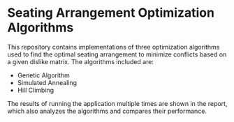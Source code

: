# Seating Arrangement Optimization Algorithms


This repository contains implementations of three optimization algorithms used to find the optimal seating arrangement to minimize conflicts based on a given dislike matrix. The algorithms included are:

- Genetic Algorithm
- Simulated Annealing
- Hill Climbing

The results of running the application multiple times are shown in the report, which also analyzes the algorithms and compares their performance.
